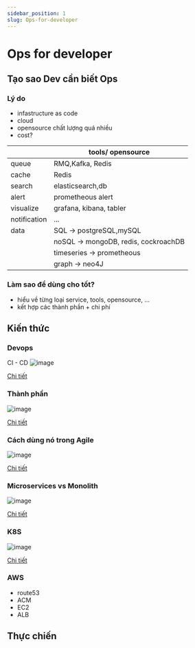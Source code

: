 ```yaml
---
sidebar_position: 1
slug: Ops-for-developer
---
```


# Ops for developer

## Tạo sao Dev cần biết Ops

### Lý do 
- infastructure as code
- cloud
- opensource chất lượng quá nhiều 
- cost?

||tools/ opensource|
|-|-|
|queue|RMQ,Kafka, Redis|
|cache|Redis|
|search|elasticsearch,db|
|alert|prometheous alert|
|visualize|grafana, kibana, tabler|
|notification|...|
|data| SQL -> postgreSQL,mySQL|
||noSQL -> mongoDB, redis, cockroachDB|
||timeseries -> prometheous|
||graph -> neo4J|

### Làm sao để dùng cho tốt?
- hiểu về từng loại service, tools, opensource, ...
- kết hợp các thành phần + chi phí

## Kiến thức

### Devops

CI - CD
![image](https://bl6pap004files.storage.live.com/y4me9AyiSr6p3-lW5IhGuxkM0OFXh0scm95g6NeqqO08pGWF_dQ7OCmFt2G2bWfn8O-qrLRBuomv7ZCUVGFRqxyJbuWz2H23-dgby4J5y96nHktUdFmfKXFdMaGNNNWNl_aZHlBi9WJirhZ5m245FNAYYZEbQV6DX05Mdd3vhGXBLJAn3NNRpp0iyMG5DMjFowR?width=1024&height=621&cropmode=none)

[Chi tiết](https://orangematter.solarwinds.com/2022/03/21/what-is-devops/)

### Thành phần

![image](https://bl6pap004files.storage.live.com/y4m5N4YfTqCfjqgif2hrfHYocI9Xh0qT0Kf5s3d8agQfa6BJHmb9tB-vijtGf341juq0mcLTpkVeVLzPhO-7wKQvGny8w-fEJmrrcu7Oean6N0vRyaEWtHRCi2Tc7V-LEIYXWhqIZnbO9BjF2eZ5PCU7urXoHM264ElksnZ_a4T1foSphLJd81ONUQ53M8FU0ND?width=1024&height=576&cropmode=none)

[Chi tiết](https://audviklabs.com/what-is-artifacts-in-devops/)

### Cách dùng nó trong Agile

![image](https://bl6pap004files.storage.live.com/y4mHunNMTluChtHBBqwtwkKVlqzDYtQADFl3mFt2oUhVhftewWkCdIm7VT8Q2lKmJqAq3DY3PZDcbs1fT3mWhFB90Ozh9NlWneXBR0koPF9jAnEMlyXRaAGHQdCNDJuXYFVoWgkWymF6gG6_-tjc-upcIMg7XO5wMCO95QgefJAM_FccZzHpusxhzH8KaJ_GTi4?width=1024&height=1024&cropmode=none)

[Chi tiết](https://agilefirst.io/agile-devops/)

### Microservices vs Monolith

![image](https://bl6pap004files.storage.live.com/y4m-Tjy2Tlo5q241sGlC15IT2s7KMhRW1AVYE53sS6RkaOBcm1aAg5zbBWzfMsmHrU5VtGnfahXfoLKmKOjxtVZajg2ANQTJem-Mg2CHzbAZTzJvBIU2aQEeKn1U9Kr8GvGIiJnORDoKepJOl7xgIhqVB7IupY94nTuJpOgmHMofb7eQlg_dMqSCmg_rFcf9zKd?width=880&height=524&cropmode=none)

[Chi tiết](https://dev.to/alex_barashkov/microservices-vs-monolith-architecture-4l1m)

### K8S

![image](https://bl6pap004files.storage.live.com/y4m-Tjy2Tlo5q241sGlC15IT2s7KMhRW1AVYE53sS6RkaOBcm1aAg5zbBWzfMsmHrU5VtGnfahXfoLKmKOjxtVZajg2ANQTJem-Mg2CHzbAZTzJvBIU2aQEeKn1U9Kr8GvGIiJnORDoKepJOl7xgIhqVB7IupY94nTuJpOgmHMofb7eQlg_dMqSCmg_rFcf9zKd?width=880&height=524&cropmode=none)

[Chi tiết](https://dev.to/alex_barashkov/microservices-vs-monolith-architecture-4l1m)

### AWS 
- route53
- ACM
- EC2
- ALB

## Thực chiến
